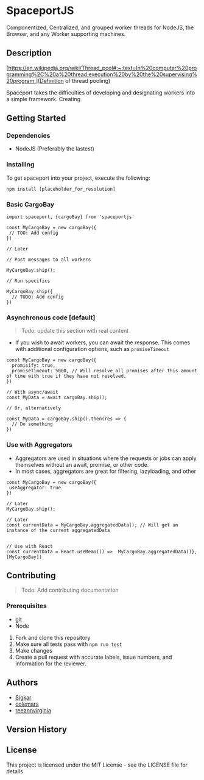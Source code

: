 # SpaceportJS

Componentized, Centralized, and grouped worker threads for NodeJS, the Browser, and any Worker supporting machines.

## Description

[https://en.wikipedia.org/wiki/Thread_pool#:~:text=In%20computer%20programming%2C%20a%20thread,execution%20by%20the%20supervising%20program.](Definition of thread pooling)

Spaceport takes the difficulties of developing and designating workers into a simple framework. Creating

## Getting Started

### Dependencies

* NodeJS (Preferably the lastest)

### Installing

To get spaceport into your project, execute the following:

`npm install [placeholder_for_resolution]` 


### Basic CargoBay

```
import spaceport, {cargoBay} from 'spaceportjs'

const MyCargoBay = new cargoBay({
 // TOO: Add config 
})

// Later

// Post messages to all workers

MyCargoBay.ship();

// Run specifics

MyCargoBay.ship({
  // TODO: Add config
})
```
### Asynchronous code [default]
> Todo: update this section with real content
* If you wish to await workers, you can await the response. This comes with additional configuration options, such as
`promiseTimeout`

```
const MyCargoBay = new cargoBay({
  promisify: true,
  promiseTimeout: 5000, // Will resolve all promises after this amount of time with true if they have not resolved.
})

// With async/await
const MyData = await cargoBay.ship();

// Or, alternatively

const MyData = cargoBay.ship().then(res => {
  // Do something
})
```
### Use with Aggregators

* Aggregators are used in situations where the requests or jobs can apply themselves without an await, promise, or other code.
* In most cases, aggregators are great for filtering, lazyloading, and other 
```
const MyCargoBay = new cargoBay({
 useAggregator: true
})

// Later
MyCargoBay.ship();

// Later
const currentData = MyCargoBay.aggregatedData(); // Will get an instance of the current aggregatedData


// Use with React
const currentData = React.useMemo(() =>  MyCargoBay.aggregatedData()}, [MyCargoBay])
```

## Contributing
> Todo: Add contributing documentation

### Prerequisites
* git
* Node

1. Fork and clone this repository
2. Make sure all tests pass with `npm run test`
3. Make changes
4. Create a pull request with accurate labels, issue numbers, and information for the reviewer.


## Authors

* [Sigkar](https://github.com/sigkar)
* [colemars](https://github.com/colemars)
* [reeannvirginia](https://github.com/reeannvirginia)

## Version History


## License

This project is licensed under the MIT License - see the LICENSE file for details
